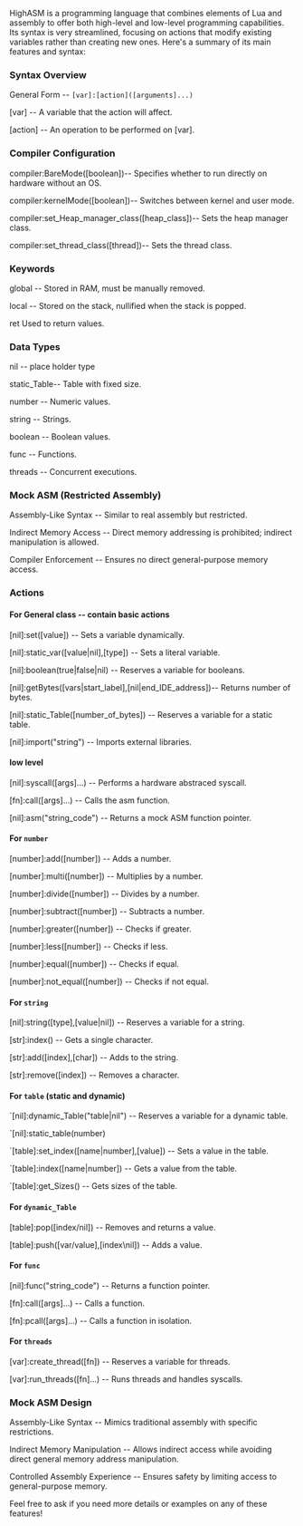 
HighASM is a programming language that combines elements of Lua and assembly to offer both high-level and low-level programming capabilities. Its syntax is very streamlined, focusing on actions that modify existing variables rather than creating new ones. Here's a summary of its main features and syntax:

### Syntax Overview
 General Form -- `[var]:[action]([arguments]...)`
 
 [var] -- A variable that the action will affect.
 
 [action] -- An operation to be performed on [var].

### Compiler Configuration

 compiler:BareMode([boolean])-- Specifies whether to run directly on hardware without an OS.
 
 compiler:kernelMode([boolean])-- Switches between kernel and user mode.
 
 compiler:set_Heap_manager_class([heap_class])-- Sets the heap manager class.
 
 compiler:set_thread_class([thread])-- Sets the thread class.
 

### Keywords
 global -- Stored in RAM, must be manually removed.
 
 local -- Stored on the stack, nullified when the stack is popped.
 
 ret   Used to return values.
 

### Data Types
nil -- place holder type

 static_Table-- Table with fixed size.
 
 number -- Numeric values.
 
 string -- Strings.
 
 boolean -- Boolean values.
 
 func -- Functions.
 
 threads -- Concurrent executions.
 

### Mock ASM (Restricted Assembly)
  Assembly-Like Syntax -- Similar to real assembly but restricted.
  
  Indirect Memory Access -- Direct memory addressing is prohibited; indirect manipulation is allowed.
  
  Compiler Enforcement -- Ensures no direct general-purpose memory access.
  

### Actions

#### For General class -- contain basic actions
 [nil]:set([value]) -- Sets a variable dynamically.
 
 [nil]:static_var([value|nil],[type]) -- Sets a literal variable.
 
 [nil]:boolean(true|false|nil) -- Reserves a variable for booleans.
 
 [nil]:getBytes([vars|start_label],[nil|end_IDE_address])-- Returns number of bytes.
 

 
 [nil]:static_Table([number_of_bytes]) -- Reserves a variable for a static table.
 
 [nil]:import("string") -- Imports external libraries.

#### low level 
 [nil]:syscall([args]...) -- Performs a hardware abstraced syscall.
 
 [fn]:call([args]...) -- Calls the asm function.
 
 [nil]:asm("string_code") -- Returns a mock ASM function pointer.
 

#### For `number`
 [number]:add([number]) -- Adds a number.
 
 [number]:multi([number]) -- Multiplies by a number.
 
 [number]:divide([number]) -- Divides by a number.
 
 [number]:subtract([number]) -- Subtracts a number.
 
 [number]:greater([number]) -- Checks if greater.
 
 [number]:less([number]) -- Checks if less.
 
 [number]:equal([number]) -- Checks if equal.
 
 [number]:not_equal([number]) -- Checks if not equal.


#### For `string`

 [nil]:string([type],[value|nil]) -- Reserves a variable for a string.
 
 [str]:index() -- Gets a single character.
 
 [str]:add([index],[char]) -- Adds to the string.
 
 [str]:remove([index]) -- Removes a character.
 

#### For `table` (static and dynamic)
 `[nil]:dynamic_Table("table|nil") -- Reserves a variable for a dynamic table.

 `[nil]:static_table(number)

 `[table]:set_index([name|number],[value]) -- Sets a value in the table.
 
 `[table]:index([name|number]) -- Gets a value from the table.
 
 `[table]:get_Sizes() -- Gets sizes of the table.
 

#### For `dynamic_Table`
 [table]:pop([index/nil]) -- Removes and returns a value.
 
 [table]:push([var/value],[index\nil]) -- Adds a value.
 

#### For `func`
 [nil]:func("string_code") -- Returns a function pointer.
 
 [fn]:call([args]...) -- Calls a function.
 
 [fn]:pcall([args]...) -- Calls a function in isolation.
 

#### For `threads`
 [var]:create_thread([fn]) -- Reserves a variable for threads.
 
 [var]:run_threads([fn]...) -- Runs threads and handles syscalls.
 

### Mock ASM Design
 Assembly-Like Syntax -- Mimics traditional assembly with specific restrictions.
 
 Indirect Memory Manipulation -- Allows indirect access while avoiding direct general memory address manipulation.
 
 Controlled Assembly Experience -- Ensures safety by limiting access to general-purpose memory.
 

Feel free to ask if you need more details or examples on any of these features!
